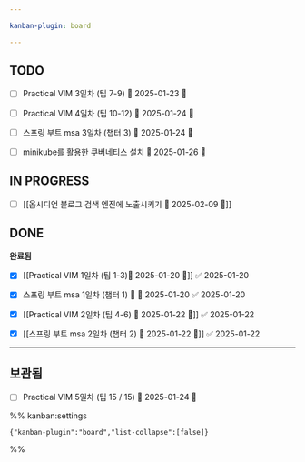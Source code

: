 ```yaml
---

kanban-plugin: board

---
```


## TODO

- [ ] Practical VIM 3일차 (팁 7-9)  📅 2025-01-23 🔽
- [ ] Practical VIM 4일차 (팁 10-12) 📅 2025-01-24 🔽
- [ ] 스프링 부트 msa 3일차 (챕터 3) 📅 2025-01-24 🔽
- [ ] minikube를 활용한 쿠버네티스 설치 📅 2025-01-26 🔺


## IN PROGRESS

- [ ] [[옵시디언 블로그 검색 엔진에 노출시키기 📅 2025-02-09 🔺]]


## DONE

**완료됨**
- [x] [[Practical VIM 1일차 (팁 1-3)📅 2025-01-20 🔽]] ✅ 2025-01-20
- [x] 스프링 부트 msa 1일차 (챕터 1) 🔽 📅 2025-01-20 ✅ 2025-01-20
- [x] [[Practical VIM 2일차 (팁 4-6) 📅 2025-01-22 🔽]] ✅ 2025-01-22
- [x] [[스프링 부트 msa 2일차 (챕터 2) 📅 2025-01-22 🔽]] ✅ 2025-01-22


***

## 보관됨

- [ ] Practical VIM 5일차 (팁 15 / 15) 📅 2025-01-24 🔽

%% kanban:settings
```
{"kanban-plugin":"board","list-collapse":[false]}
```
%%